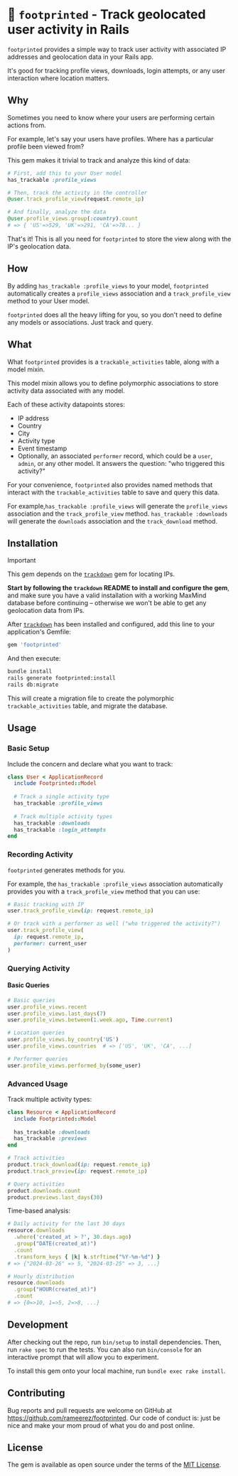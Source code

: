 # 👣 `footprinted` - Track geolocated user activity in Rails

`footprinted` provides a simple way to track user activity with associated IP addresses and geolocation data in your Rails app.

It's good for tracking profile views, downloads, login attempts, or any user interaction where location matters.

## Why

Sometimes you need to know where your users are performing certain actions from.

For example, let's say your users have profiles. Where has a particular profile been viewed from?

This gem makes it trivial to track and analyze this kind of data:

```ruby
# First, add this to your User model
has_trackable :profile_views

# Then, track the activity in the controller
@user.track_profile_view(request.remote_ip)

# And finally, analyze the data
@user.profile_views.group(:country).count
# => { 'US'=>529, 'UK'=>291, 'CA'=>78... }
```

That's it! This is all you need for `footprinted` to store the view along with the IP's geolocation data.

## How

By adding `has_trackable :profile_views` to your model, `footprinted` automatically creates a `profile_views` association and a `track_profile_view` method to your User model.

`footprinted` does all the heavy lifting for you, so you don't need to define any models or associations. Just track and query.


## What

What `footprinted` provides is a `trackable_activities` table, along with a model mixin.

This model mixin allows you to define polymorphic associations to store activity data associated with any model.

Each of these activity datapoints stores:
- IP address
- Country
- City
- Activity type
- Event timestamp
- Optionally, an associated `performer` record, which could be a `user`, `admin`, or any other model. It answers the question: "who triggered this activity?"

For your convenience, `footprinted` also provides named methods that interact with the `trackable_activities` table to save and query this data.

For example,`has_trackable :profile_views` will generate the `profile_views` association and the `track_profile_view` method. `has_trackable :downloads` will generate the `downloads` association and the `track_download` method.

## Installation

> [!IMPORTANT]
> This gem depends on the [`trackdown`](https://github.com/rameerez/trackdown) gem for locating IPs.
>
> **Start by following the `trackdown` README to install and configure the gem**, and make sure you have a valid installation with a working MaxMind database before continuing – otherwise we won't be able to get any geolocation data from IPs.

After [`trackdown`](https://github.com/rameerez/trackdown) has been installed and configured, add this line to your application's Gemfile:

```ruby
gem 'footprinted'
```

And then execute:

```bash
bundle install
rails generate footprinted:install
rails db:migrate
```

This will create a migration file to create the polymorphic `trackable_activities` table, and migrate the database.

## Usage

### Basic Setup

Include the concern and declare what you want to track:

```ruby
class User < ApplicationRecord
  include Footprinted::Model
  
  # Track a single activity type
  has_trackable :profile_views
  
  # Track multiple activity types
  has_trackable :downloads
  has_trackable :login_attempts
end
```

### Recording Activity

`footprinted` generates methods for you.

For example, the `has_trackable :profile_views` association automatically provides you with a `track_profile_view` method that you can use:

```ruby
# Basic tracking with IP
user.track_profile_view(ip: request.remote_ip)

# Or track with a performer as well ("who triggered the activity?")
user.track_profile_view(
  ip: request.remote_ip,
  performer: current_user
)
```

### Querying Activity

#### Basic Queries

```ruby
# Basic queries
user.profile_views.recent
user.profile_views.last_days(7)
user.profile_views.between(1.week.ago, Time.current)

# Location queries
user.profile_views.by_country('US')
user.profile_views.countries  # => ['US', 'UK', 'CA', ...]

# Performer queries
user.profile_views.performed_by(some_user)
```

### Advanced Usage

Track multiple activity types:

```ruby
class Resource < ApplicationRecord
  include Footprinted::Model
  
  has_trackable :downloads
  has_trackable :previews
end

# Track activities
product.track_download(ip: request.remote_ip)
product.track_preview(ip: request.remote_ip)

# Query activities
product.downloads.count
product.previews.last_days(30)
```

Time-based analysis:

```ruby
# Daily activity for the last 30 days
resource.downloads
  .where('created_at > ?', 30.days.ago)
  .group("DATE(created_at)")
  .count
  .transform_keys { |k| k.strftime("%Y-%m-%d") }
# => {"2024-03-26" => 5, "2024-03-25" => 3, ...}

# Hourly distribution
resource.downloads
  .group("HOUR(created_at)")
  .count
# => {0=>10, 1=>5, 2=>8, ...}
```

## Development

After checking out the repo, run `bin/setup` to install dependencies. Then, run `rake spec` to run the tests. You can also run `bin/console` for an interactive prompt that will allow you to experiment.

To install this gem onto your local machine, run `bundle exec rake install`.

## Contributing

Bug reports and pull requests are welcome on GitHub at https://github.com/rameerez/footprinted. Our code of conduct is: just be nice and make your mom proud of what you do and post online.

## License

The gem is available as open source under the terms of the [MIT License](https://opensource.org/licenses/MIT).
